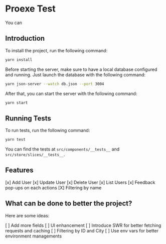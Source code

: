 # Proexe Test

You can

## Introduction

To install the project, run the following command:

```bash
yarn install
```

Before starting the server, make sure to have a local database configured and running.
Just launch the database with the following command:

```bash
yarn json-server --watch db.json --port 3004 
```

After that, you can start the server with the following command:

```bash
yarn start
```

## Running Tests

To run tests, run the following command:

```bash
yarn test
```

You can find the tests at `src/components/__tests__` and `src/store/slices/__tests__`.

## Features

[x] Add User
[x] Update User
[x] Delete User
[x] List Users
[x] Feedback pop-ups on each actions
[X] Filtering by name

## What can be done to better the project? 

Here are some ideas:

[ ] Add more fields
[ ] UI enhancement
[ ] Introduce SWR for better fetching requests and caching
[ ] Filtering by ID and City 
[ ] Use env vars for better environment managements